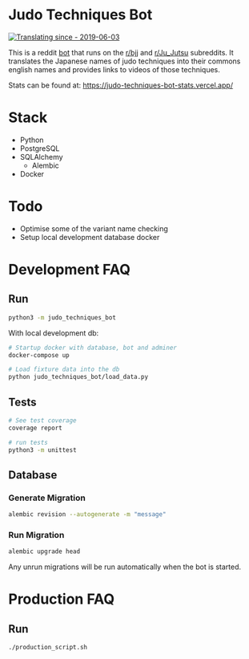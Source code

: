# Judo Techniques Bot

[![Translating since - 2019-06-03](https://img.shields.io/badge/Translating_since-2019--06--03-2ea44f)](https://judo-techniques-bot-stats.vercel.app/)

This is a reddit [bot](https://www.reddit.com/user/JudoTechniquesBot/)
that runs on the [r/bjj](https://www.reddit.com/r/bjj/) and [r/Ju_Jutsu](https://www.reddit.com/r/Ju_Jutsu/)
subreddits. It translates the Japanese names of judo techniques into their
commons english names and provides links to videos of those techniques.

Stats can be found at: https://judo-techniques-bot-stats.vercel.app/

# Stack

- Python
- PostgreSQL
- SQLAlchemy
  - Alembic
- Docker

# Todo

- Optimise some of the variant name checking
- Setup local development database docker

# Development FAQ

## Run

```bash
python3 -m judo_techniques_bot
```

With local development db:
```bash
# Startup docker with database, bot and adminer
docker-compose up

# Load fixture data into the db
python judo_techniques_bot/load_data.py
```

## Tests

```bash
# See test coverage
coverage report

# run tests
python3 -m unittest
```

## Database

### Generate Migration

```bash
alembic revision --autogenerate -m "message"
```

### Run Migration

```bash
alembic upgrade head
```

Any unrun migrations will be run automatically when the bot is started.

# Production FAQ
## Run
```bash
./production_script.sh
```